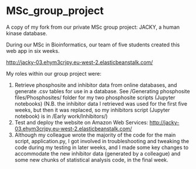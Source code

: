 # MSc_group_project
A copy of my fork from our private MSc group project: JACKY, a human kinase database.

During our MSc in Bioinformatics, our team of five students created this web app in six weeks.

http://jacky-03.ehym3crjpy.eu-west-2.elasticbeanstalk.com/

My roles within our group project were:

1) Retrieve phosphosite and inhibitor data from online databases, and generate .csv tables for use in a database. 
     See /Generating phosphosite files/Phosphosites/ folder for my two phosphosite scripts (Jupyter notebooks)
    (N.B. the inhibitor data I retrieved was used for the first five weeks, but then it was replaced, so
     my inhibitors script (Jupyter notebook) is in /Early work/Inhibitors/)
2) Test and deploy the website on Amazon Web Services: http://jacky-03.ehym3crjpy.eu-west-2.elasticbeanstalk.com/
3) Although my colleague wrote the majority of the code for the main script, application.py, I got involved
     in troubleshooting and tweaking the code during my testing in later weeks, and I made some key
     changes to accommodate the new inhibitor data (generated by a colleague) and some new chunks of statistical 
     analysis code, in the final week.

